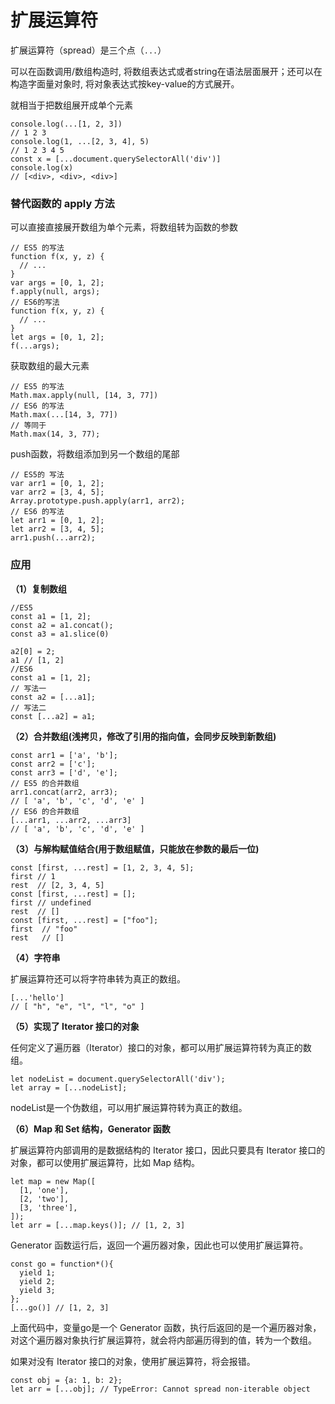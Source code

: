 # 扩展运算符

扩展运算符（spread）是三个点（`...`）

可以在函数调用/数组构造时, 将数组表达式或者string在语法层面展开；还可以在构造字面量对象时, 将对象表达式按key-value的方式展开。

就相当于把数组展开成单个元素

```
console.log(...[1, 2, 3])
// 1 2 3
console.log(1, ...[2, 3, 4], 5)
// 1 2 3 4 5
const x = [...document.querySelectorAll('div')]
console.log(x)
// [<div>, <div>, <div>]
```
### 替代函数的 apply 方法

可以直接直接展开数组为单个元素，将数组转为函数的参数

```
// ES5 的写法
function f(x, y, z) {
  // ...
}
var args = [0, 1, 2];
f.apply(null, args);
// ES6的写法
function f(x, y, z) {
  // ...
}
let args = [0, 1, 2];
f(...args);
```
获取数组的最大元素

```
// ES5 的写法
Math.max.apply(null, [14, 3, 77])
// ES6 的写法
Math.max(...[14, 3, 77])
// 等同于
Math.max(14, 3, 77);
```
push函数，将数组添加到另一个数组的尾部

```
// ES5的 写法
var arr1 = [0, 1, 2];
var arr2 = [3, 4, 5];
Array.prototype.push.apply(arr1, arr2);
// ES6 的写法
let arr1 = [0, 1, 2];
let arr2 = [3, 4, 5];
arr1.push(...arr2);
```
### 应用

**（1）复制数组**

```
//ES5
const a1 = [1, 2];
const a2 = a1.concat();
const a3 = a1.slice(0)

a2[0] = 2;
a1 // [1, 2]
//ES6
const a1 = [1, 2];
// 写法一
const a2 = [...a1];
// 写法二
const [...a2] = a1;
```
**（2）合并数组(浅拷贝，修改了引用的指向值，会同步反映到新数组)**

```
const arr1 = ['a', 'b'];
const arr2 = ['c'];
const arr3 = ['d', 'e'];
// ES5 的合并数组
arr1.concat(arr2, arr3);
// [ 'a', 'b', 'c', 'd', 'e' ]
// ES6 的合并数组
[...arr1, ...arr2, ...arr3]
// [ 'a', 'b', 'c', 'd', 'e' ]
```
**（3）与解构赋值结合(用于数组赋值，只能放在参数的最后一位)**

```
const [first, ...rest] = [1, 2, 3, 4, 5];
first // 1
rest  // [2, 3, 4, 5]
const [first, ...rest] = [];
first // undefined
rest  // []
const [first, ...rest] = ["foo"];
first  // "foo"
rest   // []
```
**（4）字符串**

扩展运算符还可以将字符串转为真正的数组。

```
[...'hello']
// [ "h", "e", "l", "l", "o" ]
```
**（5）实现了 Iterator 接口的对象**

任何定义了遍历器（Iterator）接口的对象，都可以用扩展运算符转为真正的数组。

```
let nodeList = document.querySelectorAll('div');
let array = [...nodeList];
```
nodeList是一个伪数组，可以用扩展运算符转为真正的数组。

**（6）Map 和 Set 结构，Generator 函数**

扩展运算符内部调用的是数据结构的 Iterator 接口，因此只要具有 Iterator 接口的对象，都可以使用扩展运算符，比如 Map 结构。

```
let map = new Map([
  [1, 'one'],
  [2, 'two'],
  [3, 'three'],
]);
let arr = [...map.keys()]; // [1, 2, 3]
```
Generator 函数运行后，返回一个遍历器对象，因此也可以使用扩展运算符。

```
const go = function*(){
  yield 1;
  yield 2;
  yield 3;
};
[...go()] // [1, 2, 3]
```
上面代码中，变量go是一个 Generator 函数，执行后返回的是一个遍历器对象，对这个遍历器对象执行扩展运算符，就会将内部遍历得到的值，转为一个数组。

如果对没有 Iterator 接口的对象，使用扩展运算符，将会报错。

```
const obj = {a: 1, b: 2};
let arr = [...obj]; // TypeError: Cannot spread non-iterable object
```

